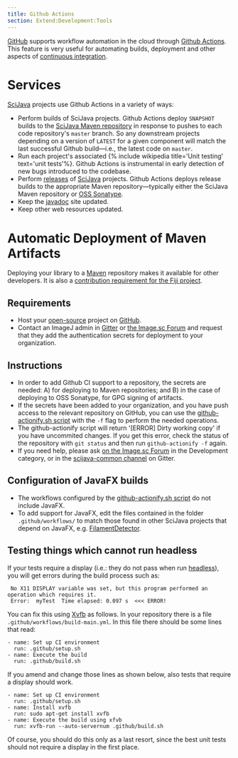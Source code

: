 ```yaml
---
title: Github Actions
section: Extend:Development:Tools
---
```


[GitHub](/develop/github) supports workflow automation in the cloud through [Github Actions](https://github.com/features/actions). This feature is very useful for automating builds, deployment and other aspects of [continuous integration](/develop/ci).  

# Services

[SciJava](/libs/scijava) projects use Github Actions in a variety of ways:

-   Perform builds of SciJava projects. Github Actions deploy `SNAPSHOT` builds to the [SciJava Maven repository](https://maven.scijava.org/) in response to pushes to each code repository's `master` branch. So any downstream projects depending on a version of `LATEST` for a given component will match the last successful Github build—i.e., the latest code on `master`.
-   Run each project's associated {% include wikipedia title='Unit testing' text='unit tests'%}. Github Actions is instrumental in early detection of new bugs introduced to the codebase.
-   Perform [releases](/develop/releasing) of [SciJava](/libs/scijava) projects. Github Actions deploys release builds to the appropriate Maven repository—typically either the SciJava Maven repository or [OSS Sonatype](https://oss.sonatype.org/).
-   Keep the [javadoc](/develop/source#javadocs) site updated.
-   Keep other web resources updated.

# Automatic Deployment of Maven Artifacts

Deploying your library to a [Maven](/develop/maven) repository makes it available for other developers. It is also a [contribution requirement for the Fiji project](/contribute/fiji).

## Requirements

-   Host your [open-source](/licensing/open-source) project on [GitHub](/develop/github).
-   Contact an ImageJ admin in [Gitter](/discuss/chat#gitter) or [the Image.sc Forum](http://forum.image.sc/) and request that they add the authentication secrets for deployment to your organization.

## Instructions

-   In order to add Github CI support to a repository, the secrets are needed: A) for deploying to Maven repositories; and B) in the case of deploying to OSS Sonatype, for GPG signing of artifacts. 
-   If the secrets have been added to your organization, and you have push access to the relevant repository on GitHub, you can use the [github-actionify.sh script](https://github.com/scijava/scijava-scripts/blob/-/github-actionify.sh) with the `-f` flag to perform the needed operations. 
-   The github-actionify script will return '[ERROR] Dirty working copy' if you have uncommited changes. If you get this error, check the status of the repository with `git status` and then run `github-actionify -f` again.
-   If you need help, please ask [on the Image.sc Forum](https://forum.image.sc/) in the Development category, or in the [scijava-common channel](https://gitter.im/scijava/scijava-common) on Gitter.

## Configuration of JavaFX builds

-   The workflows configured by the [github-actionify.sh script](https://github.com/scijava/scijava-scripts/blob/-/github-actionify.sh) do not include JavaFX. 
-   To add support for JavaFX, edit the files contained in the folder `.github/workflows/` to match those found in other SciJava projects that depend on JavaFX, e.g. [FilamentDetector](https://github.com/fiji/FilamentDetector).

## Testing things which cannot run headless

If your tests require a display (i.e.: they do not pass when run [headless](/learn/headless)), you will get errors during the build process such as: 

     No X11 DISPLAY variable was set, but this program performed an operation which requires it.
     Error:  myTest  Time elapsed: 0.097 s  <<< ERROR!

You can fix this using [Xvfb](/learn/headless#xvfb-virtual-desktop) as follows.
In your repository there is a file `.github/workflows/build-main.yml`.
In this file there should be some lines that read:

    - name: Set up CI environment
      run: .github/setup.sh
    - name: Execute the build
      run: .github/build.sh    

If you amend and change those lines as shown below, also tests that require a display should work.

    - name: Set up CI environment
      run: .github/setup.sh
    - name: Install xvfb
      run: sudo apt-get install xvfb
    - name: Execute the build using xfvb
      run: xvfb-run --auto-servernum .github/build.sh 

Of course, you should do this only as a last resort, since the best unit tests should not require a display in the first place.
